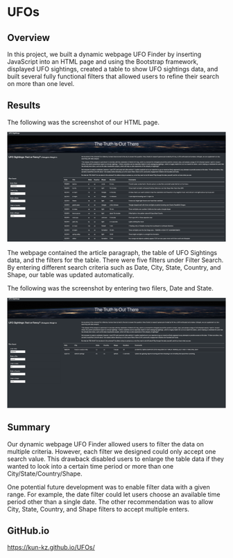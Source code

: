 # UFOs
## Overview
In this project, we built a dynamic webpage UFO Finder by inserting JavaScript into an HTML page and using the Bootstrap framework, displayed UFO sightings, created a table to show UFO sightings data, and built several fully functional filters that allowed users to refine their search on more than one level.

## Results
The following was the screenshot of our HTML page.

![](images/UFOSightings.png)

The webpage contained the article paragraph, the table of UFO Sightings data, and the filters for the table. There were five filters under Filter Search. By entering different search criteria such as Date, City, State, Country, and Shape, our table was updated automatically. 

The following was the screenshot by entering two filers, Date and State.

![](images/UFOSightings_filter.png)

## Summary
Our dynamic webpage UFO Finder allowed users to filter the data on multiple criteria. However, each filter we designed could only accept one search value. This drawback disabled users to enlarge the table data if they wanted to look into a certain time period or more than one City/State/Country/Shape.

One potential future development was to enable filter data with a given range. For example, the date filter could let users choose an available time period other than a single date. The other recommendation was to allow City, State, Country, and Shape filters to accept multiple enters. 

## GitHub.io
https://kun-kz.github.io/UFOs/
